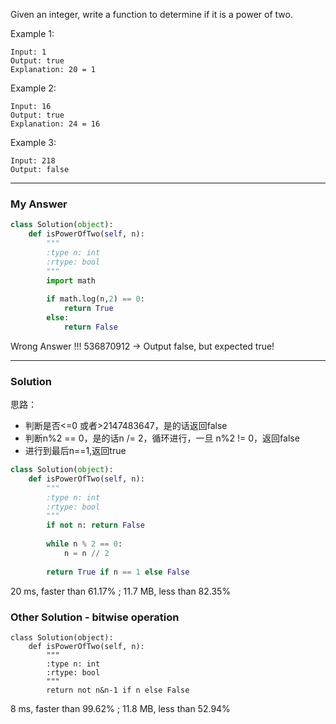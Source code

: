 Given an integer, write a function to determine if it is a power of two.

Example 1:
```
Input: 1
Output: true 
Explanation: 20 = 1
```
Example 2:
```
Input: 16
Output: true
Explanation: 24 = 16
```
Example 3:
```
Input: 218
Output: false
```

---
### My Answer
```python
class Solution(object):
    def isPowerOfTwo(self, n):
        """
        :type n: int
        :rtype: bool
        """
        import math
        
        if math.log(n,2) == 0:
            return True
        else:
            return False
```            
Wrong Answer !!! 536870912 -> Output false, but expected true!

---
### Solution
思路：
- 判断是否<=0 或者>2147483647，是的话返回false
- 判断n%2 == 0，是的话n /= 2，循环进行，一旦 n%2 != 0，返回false
- 进行到最后n==1,返回true
```python
class Solution(object):
    def isPowerOfTwo(self, n):
        """
        :type n: int
        :rtype: bool
        """
        if not n: return False
        
        while n % 2 == 0:
            n = n // 2
            
        return True if n == 1 else False
```        
20 ms, faster than 61.17% ; 11.7 MB, less than 82.35%

### Other Solution - bitwise operation
```
class Solution(object):
    def isPowerOfTwo(self, n):
        """
        :type n: int
        :rtype: bool
        """
        return not n&n-1 if n else False
```        
8 ms, faster than 99.62% ; 11.8 MB, less than 52.94%
